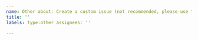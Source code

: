 ```yaml
---
name: Other about: Create a custom issue (not recommended, please use the others)
title: ''
labels: type:other assignees: ''

---
```


